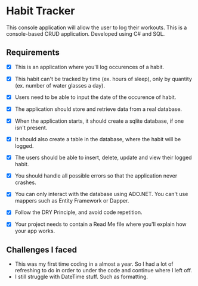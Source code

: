# Habit Tracker #

This console application will allow the user to log their workouts.
This is a console-based CRUD application. Developed using C# and SQL.

## Requirements ##

- [x] This is an application where you'll log occurences of a habit.
- [x] This habit can't be tracked by time (ex. hours of sleep), only by quantity (ex. number of water glasses a day).
- [x] Users need to be able to input the date of the occurence of habit.
- [x] The application should store and retrieve data from a real database.
- [x] When the application starts, it should create a sqlite database, if one isn't present.
- [x] It should also create a table in the database, where the habit will be logged.
- [x] The users should be able to insert, delete, update and view their logged habit.
- [x] You should handle all possible errors so that the application never crashes.
- [x] You can only interact with the database using ADO.NET. You can't use mappers such as Entity Framework or Dapper.
- [x] Follow the DRY Principle, and avoid code repetition.
- [x] Your project needs to contain a Read Me file where you'll explain how your app works.


## Challenges I faced ##

* This was my first time coding in a almost a year. So I had a lot of refreshing to do in order to under the code and continue where I left off.
* I still struggle with DateTime stuff. Such as formatting.